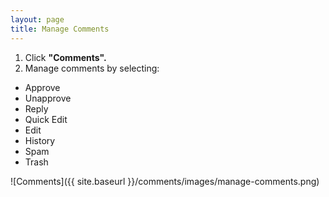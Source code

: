 ```yaml
---
layout: page
title: Manage Comments
---
```


1. Click **"Comments".**
2. Manage comments by selecting:
 * Approve
 * Unapprove
 * Reply
 * Quick Edit
 * Edit
 * History
 * Spam
 * Trash

![Comments]({{ site.baseurl }}/comments/images/manage-comments.png)
